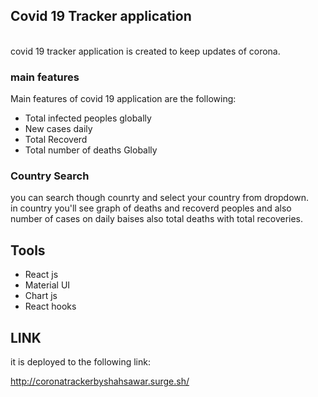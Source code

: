## Covid 19 Tracker application
<br />
covid 19 tracker application is created to keep updates of corona.
<br/>

### main features

Main features of covid 19 application are the following:
<ul>
<li>Total infected peoples globally </li>
<li>New cases daily </li>
<li>Total Recoverd </li>
<li>Total number of deaths Globally </li>
</ul>

### Country Search
you can search though counrty and select your country from dropdown.
<br/>
in country you'll see graph of deaths and recoverd peoples and also number of cases on daily baises also total deaths with total recoveries.

## Tools 
<ul>
<li>React js </li>
<li>Material UI </li>
<li>Chart js </li>
<li>React hooks </li>
</ul>

## LINK
it is deployed to the following link:

<a>http://coronatrackerbyshahsawar.surge.sh/</a>